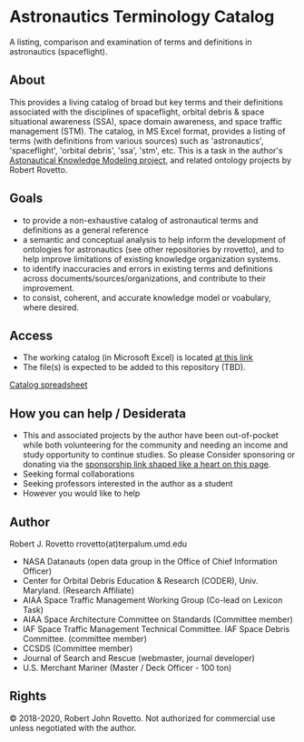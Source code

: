 # Astronautics Terminology Catalog
A listing, comparison and examination of terms and definitions in astronautics (spaceflight).

## About
This provides a living catalog of broad but key terms and their definitions associated with the disciplines of spaceflight, orbital debris & space situational awareness (SSA), space domain awareness, and space traffic management (STM). The catalog, in MS Excel format, provides a listing of terms (with definitions from various sources) such as 'astronautics', 'spaceflight', 'orbital debris', 'ssa', 'stm', etc. 
This is a task in the author's [Astonautical Knowledge Modeling project](https://purl.org/space-ontology), and related ontology projects by Robert Rovetto.

## Goals
- to provide a non-exhaustive catalog of astronautical terms and definitions as a general reference
- a semantic and conceptual analysis to help inform the development of ontologies for astronautics (see other repositories by rrovetto), and to help improve limitations of existing knowledge organization systems.
- to identify inaccuracies and errors in existing terms and definitions across documents/sources/organizations, and contribute to their improvement.
- to consist, coherent, and accurate knowledge model or voabulary, where desired. 

## Access
- The working catalog (in Microsoft Excel) is located [at this link](https://drive.google.com/file/d/1VxThyvuY_VzVl_VNan9cqTsdI6NrYWgX/view?usp=sharing)
- The file(s) is expected to be added to this repository (TBD).

[Catalog spreadsheet](https://raw.githubusercontent.com/rrovetto/Astronautics-Terminology/master/photos/Pic_AstronauticalCatalog1.JPG)

## How you can help / Desiderata
- This and associated projects by the author have been out-of-pocket while both volunteering for the community and needing an income and study opportunity to continue studies. So please Consider sponsoring or donating via the [sponsorship link shaped like a heart on this page](https://gogetfunding.com/knowledge-organization-services-ontology-terminology-metadata-concept-analysis/).
- Seeking formal collaborations
- Seeking professors interested in the author as a student
- However you would like to help

## Author
Robert J. Rovetto
rrovetto(at)terpalum.umd.edu
* NASA Datanauts (open data group in the Office of Chief Information Officer)
* Center for Orbital Debris Education & Research (CODER), Univ. Maryland. (Research Affiliate)
* AIAA Space Traffic Management Working Group (Co-lead on Lexicon Task)
* AIAA Space Architecture Committee on Standards (Committee member)
* IAF  Space Traffic Management Technical Committee. IAF Space Debris Committee. (committee member)
* CCSDS (Committee member)
* Journal of Search and Rescue (webmaster, journal developer)
* U.S. Merchant Mariner (Master / Deck Officer - 100 ton)

## Rights
© 2018-2020, Robert John Rovetto.
Not authorized for commercial use unless negotiated with the author.
